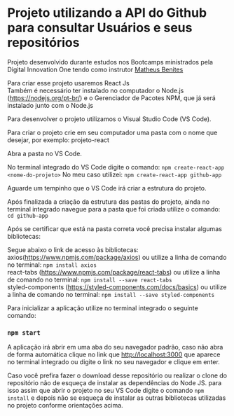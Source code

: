 # Projeto utilizando a API do Github para consultar Usuários e seus repositórios

Projeto desenvolvido durante estudos nos Bootcamps ministrados pela Digital Innovation One
tendo como instrutor [Matheus Benites](https://www.linkedin.com/in/benites-amorim/)

Para criar esse projeto usaremos React Js \
Também é necessário ter instalado no computador o Node.js (https://nodejs.org/pt-br/) e o Gerenciador de Pacotes NPM, que já será instalado junto com o Node.js 

Para desenvolver o projeto utilizamos o Visual Studio Code (VS Code).

Para criar o projeto crie em seu computador uma pasta com o nome que desejar, por exemplo: projeto-react

Abra a pasta no VS Code.

No terminal integrado do VS Code digite o comando:  `npm create-react-app <nome-do-projeto>`
No meu caso utilizei: `npm create-react-app github-app`
  
Aguarde um tempinho que o VS Code irá criar a estrutura do projeto.

Após finalizada a criação da estrutura das pastas do projeto,  ainda no terminal integrado navegue para a pasta que foi criada utilize o comando: `cd github-app`

Após se certificar que está na pasta correta você precisa instalar algumas bibliotecas:

Segue abaixo o link de acesso às bibliotecas:
axios(https://www.npmjs.com/package/axios) ou utilize a linha de comando no terminal: `npm install axios` \
react-tabs (https://www.npmjs.com/package/react-tabs) ou utilize a linha de comando no terminal: `npm install --save react-tabs` \
styled-components (https://styled-components.com/docs/basics) ou utilize a linha de comando no terminal: `npm install --save styled-components`

Para inicializar a aplicação utilize no terminal integrado o seguinte comando: 
### `npm start`

A aplicação irá abrir em uma aba do seu navegador padrão, caso não abra de forma automática clique no link que [http://localhost:3000](http://localhost:3000) que aparece no terminal integrado ou digite o link no seu navegador e clique em enter.


Caso você prefira fazer o download desse repositório ou realizar o clone do repositório não de esqueça de instalar as dependências do Node JS.
para isso assim que abrir o projeto no seu VS Code digite o comando `npm install` e depois não se esqueça de instalar as outras bibliotecas utilizadas no projeto conforme orientações acima.
